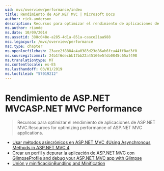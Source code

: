 ```yaml
---
uid: mvc/overview/performance/index
title: Rendimiento de ASP.NET MVC | Microsoft Docs
author: rick-anderson
description: Recursos para optimizar el rendimiento de aplicaciones de ASP.NET MVC.
ms.author: riande
ms.date: 10/09/2014
ms.assetid: 388c048e-a285-4d1a-851a-caace21aa988
msc.legacyurl: /mvc/overview/performance
msc.type: chapter
ms.openlocfilehash: 23aee2f8884a4a0383d23d86ab6fca44ff8ad3f0
ms.sourcegitcommit: 24b1f6decbb17bb22a45166e5fdb0845c65af498
ms.translationtype: MT
ms.contentlocale: es-ES
ms.lasthandoff: 03/01/2019
ms.locfileid: "57019212"
---
```

<a name="aspnet-mvc-performance"></a><span data-ttu-id="b0c0c-103">Rendimiento de ASP.NET MVC</span><span class="sxs-lookup"><span data-stu-id="b0c0c-103">ASP.NET MVC Performance</span></span>
====================
> <span data-ttu-id="b0c0c-104">Recursos para optimizar el rendimiento de aplicaciones de ASP.NET MVC.</span><span class="sxs-lookup"><span data-stu-id="b0c0c-104">Resources for optimizing performance of ASP.NET MVC applications.</span></span>


- [<span data-ttu-id="b0c0c-105">Usar métodos asincrónicos en ASP.NET MVC 4</span><span class="sxs-lookup"><span data-stu-id="b0c0c-105">Using Asynchronous Methods in ASP.NET MVC 4</span></span>](using-asynchronous-methods-in-aspnet-mvc-4.md)
- [<span data-ttu-id="b0c0c-106">Crear un perfil y depurar la aplicación de ASP.NET MVC con Glimpse</span><span class="sxs-lookup"><span data-stu-id="b0c0c-106">Profile and debug your ASP.NET MVC app with Glimpse</span></span>](profile-and-debug-your-aspnet-mvc-app-with-glimpse.md)
- [<span data-ttu-id="b0c0c-107">Unión y minificación</span><span class="sxs-lookup"><span data-stu-id="b0c0c-107">Bundling and Minification</span></span>](bundling-and-minification.md)
